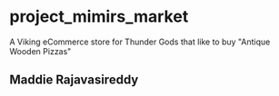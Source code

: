 # project_mimirs_market
A Viking eCommerce store for Thunder Gods that like to buy "Antique Wooden Pizzas"

## Maddie Rajavasireddy
